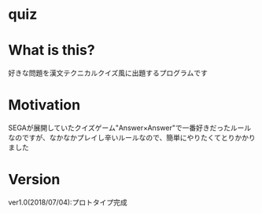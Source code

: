 # quiz

# What is this?
好きな問題を漢文テクニカルクイズ風に出題するプログラムです

# Motivation
SEGAが展開していたクイズゲーム"Answer×Answer"で一番好きだったルールなのですが、なかなかプレイし辛いルールなので、簡単にやりたくてとりかかりました

# Version
ver1.0(2018/07/04):プロトタイプ完成
